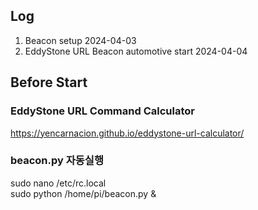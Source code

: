 ## Log
1. Beacon setup 2024-04-03
2. EddyStone URL Beacon automotive start 2024-04-04

## Before Start
### EddyStone URL Command Calculator
https://yencarnacion.github.io/eddystone-url-calculator/

### beacon.py 자동실행
sudo nano /etc/rc.local
<br>sudo python /home/pi/beacon.py &
